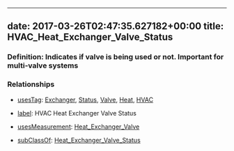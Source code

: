 
---
date: 2017-03-26T02:47:35.627182+00:00
title: HVAC_Heat_Exchanger_Valve_Status
---
### Definition: Indicates if valve is being used or not. Important for multi-valve systems

### Relationships

* [usesTag](https://brickschema.org/schema/1.0/BrickFrame#usesTag): [Exchanger](https://brickschema.org/schema/1.0/BrickTag#Exchanger), [Status](https://brickschema.org/schema/1.0/BrickTag#Status), [Valve](https://brickschema.org/schema/1.0/BrickTag#Valve), [Heat](https://brickschema.org/schema/1.0/BrickTag#Heat), [HVAC](https://brickschema.org/schema/1.0/BrickTag#HVAC)

* [label](http://www.w3.org/2000/01/rdf-schema#label): HVAC Heat Exchanger Valve Status

* [usesMeasurement](https://brickschema.org/schema/1.0/BrickFrame#usesMeasurement): [Heat_Exchanger_Valve](https://brickschema.org/schema/1.0/Brick#Heat_Exchanger_Valve)

* [subClassOf](http://www.w3.org/2000/01/rdf-schema#subClassOf): [Heat_Exchanger_Valve_Status](https://brickschema.org/schema/1.0/Brick#Heat_Exchanger_Valve_Status)
